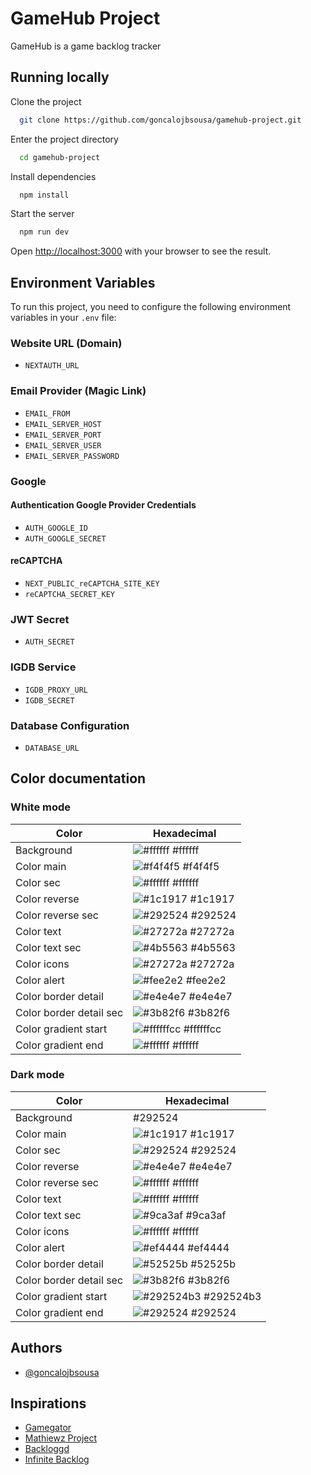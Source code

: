 # GameHub Project

GameHub is a game backlog tracker

## Running locally

Clone the project

```bash
  git clone https://github.com/goncalojbsousa/gamehub-project.git
```

Enter the project directory

```bash
  cd gamehub-project
```

Install dependencies

```bash
  npm install
```

Start the server

```bash
  npm run dev
```

Open [http://localhost:3000](http://localhost:3000) with your browser to see the result.

## Environment Variables

To run this project, you need to configure the following environment variables in your `.env` file:

### Website URL (Domain)
- `NEXTAUTH_URL`

### Email Provider (Magic Link)
- `EMAIL_FROM`
- `EMAIL_SERVER_HOST`
- `EMAIL_SERVER_PORT`
- `EMAIL_SERVER_USER`
- `EMAIL_SERVER_PASSWORD`

### Google
#### Authentication Google Provider Credentials
- `AUTH_GOOGLE_ID`
- `AUTH_GOOGLE_SECRET`

#### reCAPTCHA
- `NEXT_PUBLIC_reCAPTCHA_SITE_KEY`
- `reCAPTCHA_SECRET_KEY`

### JWT Secret
- `AUTH_SECRET`

### IGDB Service
- `IGDB_PROXY_URL`
- `IGDB_SECRET`

### Database Configuration
- `DATABASE_URL`

## Color documentation

### White mode
| Color               | Hexadecimal                                                |
| ----------------- | ---------------------------------------------------------------- |
| Background       | ![#ffffff](https://via.placeholder.com/10/0a192f?text=+) #ffffff |
| Color main       | ![#f4f4f5](https://via.placeholder.com/10/f8f8f8?text=+) #f4f4f5 |
| Color sec       | ![#ffffff](https://via.placeholder.com/10/00b48a?text=+) #ffffff |
| Color reverse       | ![#1c1917](https://via.placeholder.com/10/00b48a?text=+) #1c1917 |
| Color reverse sec       | ![#292524](https://via.placeholder.com/10/00b48a?text=+) #292524 |
| Color text       | ![#27272a](https://via.placeholder.com/10/00b48a?text=+) #27272a |
| Color text sec       | ![#4b5563](https://via.placeholder.com/10/00b48a?text=+) #4b5563 |
| Color icons       | ![#27272a](https://via.placeholder.com/10/00b48a?text=+) #27272a |
| Color alert       | ![#fee2e2](https://via.placeholder.com/10/00b48a?text=+) #fee2e2 |
| Color border detail       | ![#e4e4e7](https://via.placeholder.com/10/00b48a?text=+) #e4e4e7 |
| Color border detail sec       | ![#3b82f6](https://via.placeholder.com/10/00b48a?text=+) #3b82f6 |
| Color gradient start       | ![#ffffffcc](https://via.placeholder.com/10/00b48a?text=+) #ffffffcc |
| Color gradient end       | ![#ffffff](https://via.placeholder.com/10/00b48a?text=+) #ffffff |


### Dark mode
| Color               | Hexadecimal                                                |
| ----------------- | ---------------------------------------------------------------- |
| Background       | #292524 |
| Color main       | ![#1c1917](https://via.placeholder.com/10/f8f8f8?text=+) #1c1917 |
| Color sec       | ![#292524](https://via.placeholder.com/10/00b48a?text=+) #292524 |
| Color reverse       | ![#e4e4e7](https://via.placeholder.com/10/00b48a?text=+) #e4e4e7 |
| Color reverse sec       | ![#ffffff](https://via.placeholder.com/10/00b48a?text=+) #ffffff |
| Color text       | ![#ffffff](https://via.placeholder.com/10/00b48a?text=+) #ffffff |
| Color text sec       | ![#9ca3af](https://via.placeholder.com/10/00b48a?text=+) #9ca3af |
| Color icons       | ![#ffffff](https://via.placeholder.com/10/00b48a?text=+) #ffffff |
| Color alert       | ![#ef4444](https://via.placeholder.com/10/00b48a?text=+) #ef4444 |
| Color border detail       | ![#52525b](https://via.placeholder.com/10/00b48a?text=+) #52525b |
| Color border detail sec       | ![#3b82f6](https://via.placeholder.com/10/00b48a?text=+) #3b82f6 |
| Color gradient start       | ![#292524b3](https://via.placeholder.com/10/00b48a?text=+) #292524b3 |
| Color gradient end       | ![#292524](https://via.placeholder.com/10/00b48a?text=+) #292524 |

## Authors

- [@goncalojbsousa](https://github.com/goncalojbsousa)

## Inspirations

 - [Gamegator](gamegator.ne)
 - [Mathiewz Project](https://frontend-kofb4cduoq-od.a.run.app)
 - [Backloggd](https://backloggd.com)
 - [Infinite Backlog](https://infinitebacklog.net)
